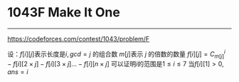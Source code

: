 # 1043F Make It One
***
https://codeforces.com/contest/1043/problem/F

设：$f[i][j]$表示长度是$i,gcd=j$ 的组合数
$m[j]$表示 $j$ 的倍数的数量
$f[i][j]=C_{m[j]}^i-f[i][2\times j]-f[i][3\times j]...-f[i][n\times j]$
可以证明$i$的范围是$1\leq i \leq7$
当$f[i][1] \gt 0,ans=i$